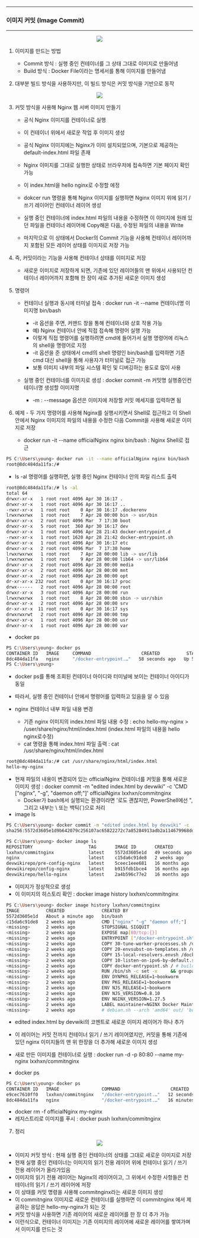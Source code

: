 -----
### 이미지 커밋 (Image Commit)
-----
<div align="center">
<img src="https://github.com/user-attachments/assets/19ce63ef-1959-4b5f-a4ce-f3fddaf2b64d">
</div>

1. 이미지를 만드는 방법
   - Commit 방식 : 실행 중인 컨테이너를 그 상태 그대로 이미지로 만들어냄
   - Build 방식 : Docker File이라는 명세서를 통해 이미지를 만들어냄

2. 대부분 빌드 방식을 사용하지만, 이 빌드 방식은 커밋 방식을 기반으로 동작

<div align="center">
<img src="https://github.com/user-attachments/assets/2c1c83cc-5735-4fa1-b5de-5ffecb568046">
</div>

3. 커밋 방식을 사용해 Nginx 웹 서버 이미지 만들기
   - 공식 Nginx 이미지를 컨테이너로 실행
   - 이 컨테이너 위에서 새로운 작업 후 이미지 생성
   - 공식 Nginx 이미지에는 Nginx가 이미 설치되었으며, 기본으로 제공하는 default-index.html 파일 존재
   - Nginx 이미지를 그대로 실행한 상태로 브라우저에 접속하면 기본 페이지 확인 가능
   - 이 index.html을 hello nginx로 수정할 에정
  
   - dokcer run 명령을 통해 Nginx 이미지를 실행하면 Nginx 이미지 위에 읽기 / 쓰기 레이어인 컨테이너 레이어 생성
   - 실행 중인 컨테이너에 index.html 파일의 내용을 수정하면 이 이미지에 원래 있던 파일을 컨테이너 레이어에 Copy해온 다음, 수정된 파일의 내용을 Write
   - 마지막으로 이 상태에서 Docker의 Commit 기능을 사용해 컨테이너 레이어까지 포함된 모든 레이어 상태를 이미지로 저장 가능

4. 즉, 커밋이라는 기능을 사용해 컨테이너 상태를 이미지로 저장
   - 새로운 이미지로 저장하게 되면, 기존에 있던 레이어들의 맨 위에서 사용되던 컨테이너 레이어까지 포함해 한 장이 새로 추가된 새로운 이미지 생성
  
5. 명령어
   - 컨테이너 실행과 동시에 터미널 접속 : docker run -it --name 컨테이너명 이미지명 bin/bash
     + -it 옵션을 주면, 커맨드 창을 통해 컨테이너와 상호 작용 가능
     + 예) Nginx 컨테이너 안에 직접 접속해 명령어 실행 가능
     + 이렇게 직접 명령어를 실행하려면 cmd에 들어가서 실행 명령어에 리눅스의 shell을 명령어로 지정
     + -it 옵션을 준 상태에서 cmd의 shell 명령인 bin/bash를 입력하면 기존 cmd 대신 shell을 통해 사용자가 터미널로 접근 가능
     + 보통 이미지 내부의 파일 시스템 확인 및 디버깅하는 용도로 많이 사용

   - 실행 중인 컨테이너를 이미지로 생성 : docker commit -m 커밋명 실행중인컨테이너명 생성할 이미지명
     + -m : --message 옵션은 이미지에 저장할 커밋 메세지를 입력하면 됨

6. 예제 - 두 가지 명령어를 사용해 Nginx를 실행시키면서 Shell로 접근하고 이 Shell 안에서 Nginx 이미지의 파일의 내용을 수정한 다음 Commit을 사용해 새로운 이미지로 저장
   - docker run -it --name officialNginx nginx bin/bash : Nginx Shell로 접근
```bash
PS C:\Users\young> docker run -it --name officialNginx nginx bin/bash
root@8dc484da11fa:/#
```
  - ls -al 명령어를 실행하면, 실행 중인 Nginx 컨테이너 안의 파일 리스트 출력
```bash
root@8dc484da11fa:/# ls -al
total 64
drwxr-xr-x   1 root root 4096 Apr 30 16:17 .
drwxr-xr-x   1 root root 4096 Apr 30 16:17 ..
-rwxr-xr-x   1 root root    0 Apr 30 16:17 .dockerenv
lrwxrwxrwx   1 root root    7 Apr 28 00:00 bin -> usr/bin
drwxr-xr-x   2 root root 4096 Mar  7 17:30 boot
drwxr-xr-x   5 root root  360 Apr 30 16:17 dev
drwxr-xr-x   1 root root 4096 Apr 28 21:43 docker-entrypoint.d
-rwxr-xr-x   1 root root 1620 Apr 28 21:42 docker-entrypoint.sh
drwxr-xr-x   1 root root 4096 Apr 30 16:17 etc
drwxr-xr-x   2 root root 4096 Mar  7 17:30 home
lrwxrwxrwx   1 root root    7 Apr 28 00:00 lib -> usr/lib
lrwxrwxrwx   1 root root    9 Apr 28 00:00 lib64 -> usr/lib64
drwxr-xr-x   2 root root 4096 Apr 28 00:00 media
drwxr-xr-x   2 root root 4096 Apr 28 00:00 mnt
drwxr-xr-x   2 root root 4096 Apr 28 00:00 opt
dr-xr-xr-x 232 root root    0 Apr 30 16:17 proc
drwx------   2 root root 4096 Apr 28 00:00 root
drwxr-xr-x   3 root root 4096 Apr 28 00:00 run
lrwxrwxrwx   1 root root    8 Apr 28 00:00 sbin -> usr/sbin
drwxr-xr-x   2 root root 4096 Apr 28 00:00 srv
dr-xr-xr-x  11 root root    0 Apr 30 16:17 sys
drwxrwxrwt   2 root root 4096 Apr 28 00:00 tmp
drwxr-xr-x   1 root root 4096 Apr 28 00:00 usr
drwxr-xr-x   1 root root 4096 Apr 28 00:00 var
```
  - docker ps
```bash
PS C:\Users\young> docker ps
CONTAINER ID   IMAGE     COMMAND                   CREATED          STATUS          PORTS     NAMES
8dc484da11fa   nginx     "/docker-entrypoint.…"   58 seconds ago   Up 57 seconds   80/tcp    officialNginx
PS C:\Users\young>
```

  - docker ps를 통해 조회된 컨테이너 아이디와 터미널에 보이는 컨테이너 아이디가 동일
  - 따라서, 실행 중인 컨테이너 안에서 명령어를 입력하고 있음을 알 수 있음

  - nginx 컨테이너 내부 파일 내용 변경
    + 기존 nginx 이미지의 index.html 파일 내용 수정 : echo hello-my-nginx > /user/share/nginx/html/index.html (index.html 파일의 내용을 hello nginx로수정)
    + cat 명령을 통해 index.html 파일 출력 : cat /usr/share/nginx/html/index.html
```bash
root@8dc484da11fa:/# cat /usr/share/nginx/html/index.html
hello-my-nginx
```

 - 현재 파일의 내용이 변경되어 있는 officialNginx 컨테이너를 커밋을 통해 새로운 이미지 생성 : docker commit -m "edited index.html by devwiki" -c 'CMD [\"nginx\", \"-g\", \"daemon off;\"]' officialNginx lxxhxn/commitnginx
   + Docker가 bash에서 실행되는 환경이라면 '로도 괜찮지만, PowerShell에선 ", 그리고 내부는 \ 또는 백틱(`)으로 처리
 - image ls
```bash
PS C:\Users\young> docker commit -m "edited index.html by devwiki" -c 'CMD [\"nginx\", \"-g\", \"daemon off;\"]' officialNginx lxxhxn/commitnginx
sha256:5572d3605e1d9b642079c256107ac65822272c7a85284913adb2a114679968dd

PS C:\Users\young> docker image ls
REPOSITORY                     TAG       IMAGE ID       CREATED          SIZE
lxxhxn/commitnginx             latest    5572d3605e1d   49 seconds ago   279MB
nginx                          latest    c15da6c91de8   2 weeks ago      279MB
devwikirepo/pre-config-nginx   latest    5ceec1eee681   16 months ago    214MB
devwikirepo/config-nginx       latest    b915fdb1bce4   16 months ago    214MB
devwikirepo/hello-nginx        latest    2a4b596c77e2   16 months ago    214MB
```
  - 이미지가 정상적으로 생성
  - 이 이미지의 히스토리 확인 : docker image history lxxhxn/commitnginx
```bash
PS C:\Users\young> docker image history lxxhxn/commitnginx
IMAGE          CREATED              CREATED BY                                       SIZE      COMMENT
5572d3605e1d   About a minute ago   bin/bash                                         24.6kB    edited index.html by devwiki
c15da6c91de8   2 weeks ago          CMD ["nginx" "-g" "daemon off;"]                 0B        buildkit.dockerfile.v0
<missing>      2 weeks ago          STOPSIGNAL SIGQUIT                               0B        buildkit.dockerfile.v0
<missing>      2 weeks ago          EXPOSE map[80/tcp:{}]                            0B        buildkit.dockerfile.v0
<missing>      2 weeks ago          ENTRYPOINT ["/docker-entrypoint.sh"]             0B        buildkit.dockerfile.v0
<missing>      2 weeks ago          COPY 30-tune-worker-processes.sh /docker-ent…   16.4kB    buildkit.dockerfile.v0
<missing>      2 weeks ago          COPY 20-envsubst-on-templates.sh /docker-ent…   12.3kB    buildkit.dockerfile.v0
<missing>      2 weeks ago          COPY 15-local-resolvers.envsh /docker-entryp…   12.3kB    buildkit.dockerfile.v0
<missing>      2 weeks ago          COPY 10-listen-on-ipv6-by-default.sh /docker…   12.3kB    buildkit.dockerfile.v0
<missing>      2 weeks ago          COPY docker-entrypoint.sh / # buildkit           8.19kB    buildkit.dockerfile.v0
<missing>      2 weeks ago          RUN /bin/sh -c set -x     && groupadd --syst…   122MB     buildkit.dockerfile.v0
<missing>      2 weeks ago          ENV DYNPKG_RELEASE=1~bookworm                    0B        buildkit.dockerfile.v0
<missing>      2 weeks ago          ENV PKG_RELEASE=1~bookworm                       0B        buildkit.dockerfile.v0
<missing>      2 weeks ago          ENV NJS_RELEASE=1~bookworm                       0B        buildkit.dockerfile.v0
<missing>      2 weeks ago          ENV NJS_VERSION=0.8.10                           0B        buildkit.dockerfile.v0
<missing>      2 weeks ago          ENV NGINX_VERSION=1.27.5                         0B        buildkit.dockerfile.v0
<missing>      2 weeks ago          LABEL maintainer=NGINX Docker Maintainers <d…   0B        buildkit.dockerfile.v0
<missing>      2 weeks ago          # debian.sh --arch 'amd64' out/ 'bookworm' '…   85.3MB    debuerreotype 0.15
```
  - edited index.html by devwiki의 코멘트로 새로운 이미지 레이어가 하나 추가
  - 이 레이어는 커밋 전까지 컨테이너 읽기 / 쓰기 레이어였지만, 커밋을 통해 기존에 있던 nginx 이미지들의 맨 위 한장을 더 추가해 새로운 이미지 생성

  - 새로 만든 이미지를 컨테이너로 실행 : docker run -d -p 80:80 --name my-nginx lxxhxn/commitnginx
  - docker ps
```bash
PS C:\Users\young> docker ps
CONTAINER ID   IMAGE                COMMAND                   CREATED          STATUS          PORTS                NAMES
e9cec7610ff0   lxxhxn/commitnginx   "/docker-entrypoint.…"   12 seconds ago   Up 11 seconds   0.0.0.0:80->80/tcp   my-nginx
8dc484da11fa   nginx                "/docker-entrypoint.…"   16 minutes ago   Up 16 minutes   80/tcp               officialNginx
```

  - docker rm -f officialNginx my-nginx
  - 레지스트리로 이미지를 푸시 : docker push lxxhxn/commitnginx

7. 정리
<div align="center">
<img src="https://github.com/user-attachments/assets/db78e52c-901b-431d-9acf-ce99593c6a4a">
</div>

  - 이미지 커밋 방식 : 현재 실행 중인 컨테이너의 상태를 그대로 새로운 이미지로 저장
  - 현재 실행 중인 컨테이너는 이미지의 읽기 전용 레이어 위에 컨테이너 읽기 / 쓰기 전용 레이어가 올라가있음
  - 이미지의 읽기 전용 레이어는 Nginx의 레이어이고, 그 위에서 수정한 사항들은 컨테이너의 읽기 / 쓰기 레이어에 저장
  - 이 상태를 커밋 명령을 사용해 commitnginx라는 새로운 이미지 생성
  - 이 commitnginx 이미지로 새로운 컨테이너를 실행하면 이 commitnginx 에서 제공하는 응답은 hello-my-nginx가 되는 것
  - 커밋 방식을 사용하면 기존 레이어의 새로운 레이어를 한 장 더 추가 가능
  - 이런식으로, 컨테이너 이미지는 기존 이미지의 레이어에 새로운 레이어를 쌓여가며서 이미지를 만드는 것
